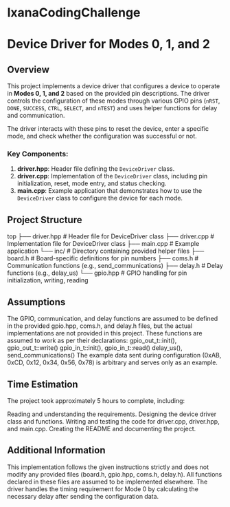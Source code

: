 # IxanaCodingChallenge


# Device Driver for Modes 0, 1, and 2

## Overview
This project implements a device driver that configures a device to operate in **Modes 0, 1, and 2** based on the provided pin descriptions. The driver controls the configuration of these modes through various GPIO pins (`nRST`, `DONE`, `SUCCESS`, `CTRL`, `SELECT`, and `nTEST`) and uses helper functions for delay and communication.

The driver interacts with these pins to reset the device, enter a specific mode, and check whether the configuration was successful or not.

### Key Components:
1. **driver.hpp**: Header file defining the `DeviceDriver` class.
2. **driver.cpp**: Implementation of the `DeviceDriver` class, including pin initialization, reset, mode entry, and status checking.
3. **main.cpp**: Example application that demonstrates how to use the `DeviceDriver` class to configure the device for each mode.

## Project Structure

top
├── driver.hpp          # Header file for DeviceDriver class
├── driver.cpp          # Implementation file for DeviceDriver class
├── main.cpp            # Example application
└── inc/                # Directory containing provided helper files
    ├── board.h         # Board-specific definitions for pin numbers
    ├── coms.h          # Communication functions (e.g., send_communications)
    ├── delay.h         # Delay functions (e.g., delay_us)
    └── gpio.hpp        # GPIO handling for pin initialization, writing, reading


## Assumptions
The GPIO, communication, and delay functions are assumed to be defined in the provided gpio.hpp, coms.h, and delay.h files, but the actual implementations are not provided in this project. These functions are assumed to work as per their declarations:
gpio_out_t::init(), gpio_out_t::write()
gpio_in_t::init(), gpio_in_t::read()
delay_us(), send_communications()
The example data sent during configuration (0xAB, 0xCD, 0x12, 0x34, 0x56, 0x78) is arbitrary and serves only as an example.

## Time Estimation
The project took approximately 5 hours to complete, including:

Reading and understanding the requirements.
Designing the device driver class and functions.
Writing and testing the code for driver.cpp, driver.hpp, and main.cpp.
Creating the README and documenting the project.

## Additional Information
This implementation follows the given instructions strictly and does not modify any provided files (board.h, gpio.hpp, coms.h, delay.h). All functions declared in these files are assumed to be implemented elsewhere.
The driver handles the timing requirement for Mode 0 by calculating the necessary delay after sending the configuration data.
